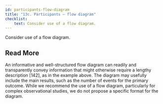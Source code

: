 ```yaml
---
id: participants-flow-diagram
title: "13c. Participants – flow diagram"
checklist: 
    text: Consider use of a flow diagram.
---
```

Consider use of a flow diagram.

## Read More

An informative and well-structured flow diagram can readily and transparently convey information that might otherwise require a lengthy description [142], as in the example above. The diagram may usefully include the main results, such as the number of events for the primary outcome. While we recommend the use of a flow diagram, particularly for complex observational studies, we do not propose a specific format for the diagram.

